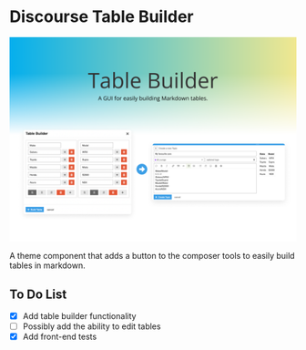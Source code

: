 # Discourse Table Builder

![cover](.github/images/cover.png)

A theme component that adds a button to the composer tools to easily build tables in markdown.

## To Do List

- [X] Add table builder functionality
- [ ] Possibly add the ability to edit tables
- [X] Add front-end tests
